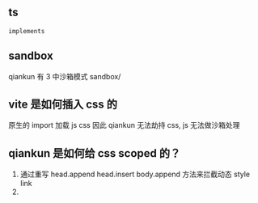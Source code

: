 ## ts
`implements`

## sandbox
qiankun 有 3 中沙箱模式
sandbox/

## vite 是如何插入 css 的
原生的 import 加载 js css 因此 qiankun 无法劫持 css, js 无法做沙箱处理

## qiankun 是如何给 css scoped 的？
1. 通过重写 head.append head.insert body.append 方法来拦截动态 style link
2. 